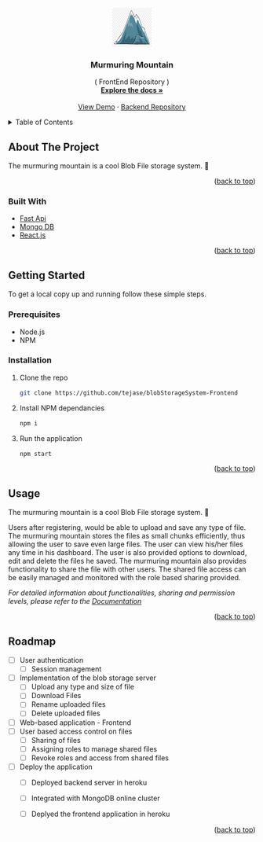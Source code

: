 <div id="top"></div>

<!-- PROJECT LOGO -->
<br />
<div align="center">
  <a href="https://github.com/tejase/blobStorageSystem">
    <img src="images/murmuringMountain.jpg" alt="Logo" width="80" height="80">
  </a>

<h3 align="center">Murmuring Mountain</h3>

  <p align="center">
    ( FrontEnd Repository )
    <br />
    <a href="https://murmuring-mountain-24156.herokuapp.com/docs#"><strong>Explore the docs »</strong></a>
    <br />
    <br />
    <a href="https://murmuring-mountain-37015.herokuapp.com/">View Demo</a>
    ·
    <a href="https://github.com/tejase/blobStorageSystem">Backend Repository</a>
  </p>
</div>

<!-- TABLE OF CONTENTS -->
<details>
  <summary>Table of Contents</summary>
  <ol>
    <li>
      <a href="#about-the-project">About The Project</a>
      <ul>
        <li><a href="#built-with">Built With</a></li>
      </ul>
    </li>
    <li>
      <a href="#getting-started">Getting Started</a>
      <ul>
        <li><a href="#prerequisites">Prerequisites</a></li>
        <li><a href="#installation">Installation</a></li>
      </ul>
    </li>
    <li><a href="#usage">Usage</a></li>
    <li><a href="#roadmap">Roadmap</a></li>
  </ol>
</details>

<!-- ABOUT THE PROJECT -->

## About The Project

The murmuring mountain is a cool Blob File storage system. 🚀

<p align="right">(<a href="#top">back to top</a>)</p>

### Built With

- [Fast Api](https://fastapi.tiangolo.com/)
- [Mongo DB](https://www.mongodb.com/)
- [React.js](https://reactjs.org/)

<p align="right">(<a href="#top">back to top</a>)</p>

<!-- GETTING STARTED -->

## Getting Started

To get a local copy up and running follow these simple steps.

### Prerequisites

- Node.js
- NPM

### Installation

1. Clone the repo
   ```sh
   git clone https://github.com/tejase/blobStorageSystem-Frontend
   ```

2. Install NPM dependancies
   ```sh
   npm i
   ```
   
3. Run the application 
   ```sh
   npm start
   ```

<p align="right">(<a href="#top">back to top</a>)</p>

<!-- USAGE EXAMPLES -->

## Usage

The murmuring mountain is a cool Blob File storage system. 🚀

Users after registering, would be able to upload and save any type of file. The murmuring mountain stores the files as small chunks efficiently, thus allowing the user to save even large files. The user can view his/her files any time in his dashboard. The user is also provided options to download, edit and delete the files he saved. The murmuring mountain also provides functionality to share the file with other users. The shared file access can be easily managed and monitored with the role based sharing provided.  

_For detailed information about functionalities, sharing and permission levels, please refer to the [Documentation](https://murmuring-mountain-24156.herokuapp.com/redoc)_

<p align="right">(<a href="#top">back to top</a>)</p>

<!-- ROADMAP -->

## Roadmap

- [ ] User authentication
    - [ ] Session management
- [ ] Implementation of the blob storage server
    - [ ] Upload any type and size of file
    - [ ] Download Files
    - [ ] Rename uploaded files
    - [ ] Delete uploaded files
- [ ] Web-based application - Frontend
- [ ] User based access control on files
    - [ ] Sharing of files
    - [ ] Assigning roles to manage shared files
    - [ ] Revoke roles and access from shared files
- [ ] Deploy the application
    - [ ] Deployed backend server in heroku
    - [ ] Integrated with MongoDB online cluster
    - [ ] Deplyed the frontend application in heroku


<p align="right">(<a href="#top">back to top</a>)</p>
